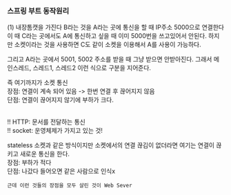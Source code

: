 
###  스프링 부트 동작원리

(1) 내장톰캣을 가진다
B라는 것을 A라는 곳에 통신을 할 때 IP주소 5000으로 연결한다 이 때 C라는 곳에서도 A에 통신하고 싶을 때 이미 5000번을 쓰고있어서 안된다. 하지만 소켓이라는 것을 사용하면
C도 같이 소켓을 이용해서 A를 사용이 가능하다.

그리고 A라는 곳에서 5001, 5002 주소를 받을 때 그냥 받으면
안받아진다. 그래서 메인스레드, 스레드1, 스레드2 이런 식으로
구분을 지어준다.

즉 여기까지가 소켓 통신
<br>장점: 연결이 계속 되어 있음 -> 한번 연결 후 끊어지지 않음
<br>단점: 연결이 끊어지지 않기에 부하가 크다.

<br>!! HTTP: 문서를 전달하는 통신
<br>!! socket: 운영체제가 가지고 있는 것!

stateless
소켓과 같은 방식이지만 소켓에서의 연결 끊김이 없더라면 여기는 연결이 끊키고 새로운 통신을 한다.
<br>장점: 부하가 적다
<br>단점: 나갔다 들어오면 같은 사람으로 인식x 

```
근데 이런 것들의 장점을 모두 살린 것이 Web Sever
```
